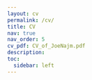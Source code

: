 ```yaml
---
layout: cv
permalink: /cv/
title: CV
nav: true
nav_order: 5
cv_pdf: CV_of_JoeNajm.pdf
description:
toc:
  sidebar: left
---
```

